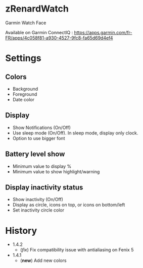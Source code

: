 # zRenardWatch
Garmin Watch Face

Available on Garmin ConnectIQ : https://apps.garmin.com/fr-FR/apps/4c058f81-a930-4527-9fc8-fa65d69d4ef4
# Settings

## Colors
* Background
* Foreground
* Date color

## Display
* Show Notifications (On/Off)
* Use sleep mode (On/Off). In sleep mode, display only clock.
* Option to use bigger font

## Battery level show
* Minimum value to display %
* Minimum value to show highlight/warning

## Display inactivity status
* Show inactivity (On/Off)
* Display as circle, icons on top, or icons on bottom/left
* Set inactivity circle color

# History
* 1.4.2
     - (*fix*) Fix compatibility issue with antialiasing on Fenix 5
* 1.4.1
     - (**new**) Add new colors